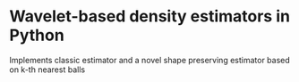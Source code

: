 # Wavelet-based density estimators in Python

Implements classic estimator and a novel shape preserving estimator
based on k-th nearest balls

